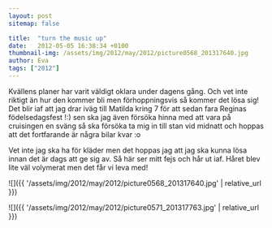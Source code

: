 ```yaml
---
layout: post
sitemap: false

title:  "turn the music up"
date:   2012-05-05 16:38:34 +0100
thumbnail-img: /assets/img/2012/may/2012/picture0568_201317640.jpg
author: Eva
tags: ["2012"]
---
```


Kvällens planer har varit väldigt oklara under dagens gång. Och vet inte riktigt än hur den kommer bli men förhoppningsvis så kommer det lösa sig! Det blir iaf att jag drar iväg till Matilda kring 7 för att sedan fara Reginas födelsedagsfest !:) sen ska jag även försöka hinna med att vara på cruisingen en sväng så ska försöka ta mig in till stan vid midnatt och hoppas att det fortfarande är några bilar kvar :o






Vet inte jag ska ha för kläder men det hoppas jag att jag ska kunna lösa innan det är dags att ge sig av. Så här ser mitt fejs och hår ut iaf. Håret blev lite väl volymerat men det får vi leva med!

![]({{ '/assets/img/2012/may/2012/picture0568_201317640.jpg'  | relative_url }})

![]({{ '/assets/img/2012/may/2012/picture0571_201317763.jpg'  | relative_url }})

